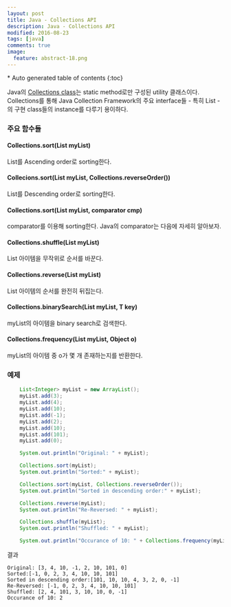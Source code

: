 ```yaml
---
layout: post
title: Java - Collections API
description: Java - Collections API
modified: 2016-08-23
tags: [java]
comments: true
image:
  feature: abstract-18.png
---
```


<section id="table-of-contents" class="toc">
<div id="drawer" markdown="1">
*  Auto generated table of contents
{:toc}
</div>
</section><!-- /#table-of-contents -->

Java의 [Collections class](https://docs.oracle.com/javase/8/docs/api/java/util/Collections.html)는 static method로만 구성된 utility 클래스이다. Collections를 통해 Java Collection Framework의 주요 interface들 - 특히 List -의 구현 class들의 instance를 다루기 용이하다. 

### 주요 함수들 

#### Collections.sort(List myList)

List를 Ascending order로 sorting한다.

#### Collecions.sort(List myList, Collections.reverseOrder())

List를 Descending order로 sorting한다.

#### Collections.sort(List myList, comparator cmp)

comparator를 이용해 sorting한다. Java의 comparator는 다음에 자세히 알아보자. 

#### Collections.shuffle(List myList)

List 아이템을 무작위로 순서를 바꾼다.  

#### Collections.reverse(List myList)

List 아이템의 순서를 완전히 뒤집는다. 

#### Collections.binarySearch(List myList, T key)

myList의 아이템을 binary search로 검색한다. 

#### Collections.frequency(List myList, Object o)

myList의 아이템 중 o가 몇 개 존재하는지를 반환한다. 

### 예제

```java
    List<Integer> myList = new ArrayList();
    myList.add(3);
    myList.add(4);
    myList.add(10);
    myList.add(-1);
    myList.add(2);
    myList.add(10);
    myList.add(101);
    myList.add(0);

    System.out.println("Original: " + myList);

    Collections.sort(myList);
    System.out.println("Sorted:" + myList);

    Collections.sort(myList, Collections.reverseOrder());
    System.out.println("Sorted in descending order:" + myList);

    Collections.reverse(myList);
    System.out.println("Re-Reversed: " + myList);

    Collections.shuffle(myList);
    System.out.println("Shuffled: " + myList);

    System.out.println("Occurance of 10: " + Collections.frequency(myList, 10));
```

결과

```
Original: [3, 4, 10, -1, 2, 10, 101, 0]
Sorted:[-1, 0, 2, 3, 4, 10, 10, 101]
Sorted in descending order:[101, 10, 10, 4, 3, 2, 0, -1]
Re-Reversed: [-1, 0, 2, 3, 4, 10, 10, 101]
Shuffled: [2, 4, 101, 3, 10, 10, 0, -1]
Occurance of 10: 2
```

